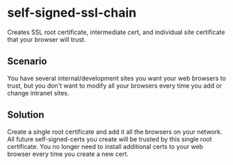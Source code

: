 # self-signed-ssl-chain
Creates SSL root certificate, intermediate cert, and individual site certificate that your browser will trust.

## Scenario ##
You have several internal/development sites you want your web browsers to trust, but you don't want to modify all your browsers every time you add or change intranet sites.

## Solution ##
Create a single root certificate and add it all the browsers on your network. All future self-signed-certs you create will be trusted by this single root certificate. You no longer need to install additional certs to your web browser every time you create a new cert.
